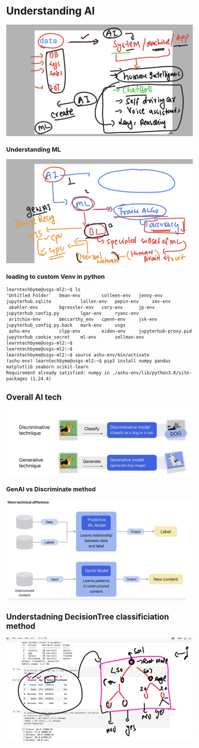 # Understanding AI 

<img src="ai.png">

### Understanding ML 

<img src="ai1.png">

### loading to custom Venv in python 

```
learntechbyme@usgs-ml2:~$ ls
'Untitled Folder'   bean-env        colleen-env   jenny-env              jupyterhub.sqlite           lallen-env   pepin-env     zev-env
 akahler-env        bgressler-env   cory-env      jp-env                 jupyterhub_config.py        lgar-env     ryanc-env
 aritchie-env       bmccarthy_env   cpenn-env     jsk-env                jupyterhub_config.py.back   mark-env     usgs
 ashu-env           clpp-env        eiden-env     jupyterhub-proxy.pid   jupyterhub_cookie_secret    ml-env       zellman-env
learntechbyme@usgs-ml2:~$ 
learntechbyme@usgs-ml2:~$ 
learntechbyme@usgs-ml2:~$ source ashu-env/bin/activate
(ashu-env) learntechbyme@usgs-ml2:~$ pip3 install numpy pandas matplotlib seaborn scikit-learn 
Requirement already satisfied: numpy in ./ashu-env/lib/python3.8/site-packages (1.24.4)

```

## Overall AI tech 

<img src="ai11.png">

### GenAI vs Discriminate method 

<img src="ai22.png">

## Understadning DecisionTree classificiation method 

<img src="desc.png">